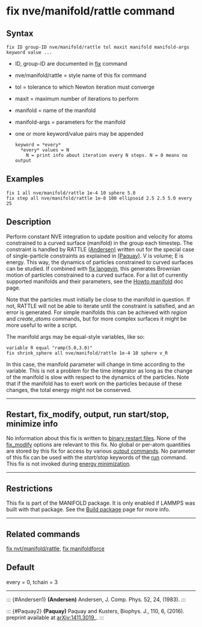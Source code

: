 # fix nve/manifold/rattle command

## Syntax

    fix ID group-ID nve/manifold/rattle tol maxit manifold manifold-args keyword value ...

-   ID, group-ID are documented in [fix](fix) command

-   nve/manifold/rattle = style name of this fix command

-   tol = tolerance to which Newton iteration must converge

-   maxit = maximum number of iterations to perform

-   manifold = name of the manifold

-   manifold-args = parameters for the manifold

-   one or more keyword/value pairs may be appended

        keyword = *every*
          *every* values = N
            N = print info about iteration every N steps. N = 0 means no output

## Examples

``` LAMMPS
fix 1 all nve/manifold/rattle 1e-4 10 sphere 5.0
fix step all nve/manifold/rattle 1e-8 100 ellipsoid 2.5 2.5 5.0 every 25
```

## Description

Perform constant NVE integration to update position and velocity for
atoms constrained to a curved surface (manifold) in the group each
timestep. The constraint is handled by RATTLE [(Andersen)](Andersen1)
written out for the special case of single-particle constraints as
explained in [(Paquay)](Paquay2). V is volume; E is energy. This way,
the dynamics of particles constrained to curved surfaces can be studied.
If combined with [fix langevin](fix_langevin), this generates Brownian
motion of particles constrained to a curved surface. For a list of
currently supported manifolds and their parameters, see the [Howto
manifold](Howto_manifold) doc page.

Note that the particles must initially be close to the manifold in
question. If not, RATTLE will not be able to iterate until the
constraint is satisfied, and an error is generated. For simple manifolds
this can be achieved with *region* and *create_atoms* commands, but for
more complex surfaces it might be more useful to write a script.

The manifold args may be equal-style variables, like so:

``` LAMMPS
variable R equal "ramp(5.0,3.0)"
fix shrink_sphere all nve/manifold/rattle 1e-4 10 sphere v_R
```

In this case, the manifold parameter will change in time according to
the variable. This is not a problem for the time integrator as long as
the change of the manifold is slow with respect to the dynamics of the
particles. Note that if the manifold has to exert work on the particles
because of these changes, the total energy might not be conserved.

------------------------------------------------------------------------

## Restart, fix_modify, output, run start/stop, minimize info

No information about this fix is written to [binary restart
files](restart). None of the [fix_modify](fix_modify) options are
relevant to this fix. No global or per-atom quantities are stored by
this fix for access by various [output commands](Howto_output). No
parameter of this fix can be used with the *start/stop* keywords of the
[run](run) command. This fix is not invoked during [energy
minimization](minimize).

------------------------------------------------------------------------

## Restrictions

This fix is part of the MANIFOLD package. It is only enabled if LAMMPS
was built with that package. See the [Build package](Build_package) page
for more info.

------------------------------------------------------------------------

## Related commands

[fix nvt/manifold/rattle](fix_nvt_manifold_rattle), [fix
manifoldforce](fix_manifoldforce)

## Default

every = 0, tchain = 3

------------------------------------------------------------------------

::: {#Andersen1}
**(Andersen)** Andersen, J. Comp. Phys. 52, 24, (1983).
:::

::: {#Paquay2}
**(Paquay)** Paquay and Kusters, Biophys. J., 110, 6, (2016). preprint
available at [arXiv:1411.3019](https://arxiv.org/abs/1411.3019/)\_.
:::
